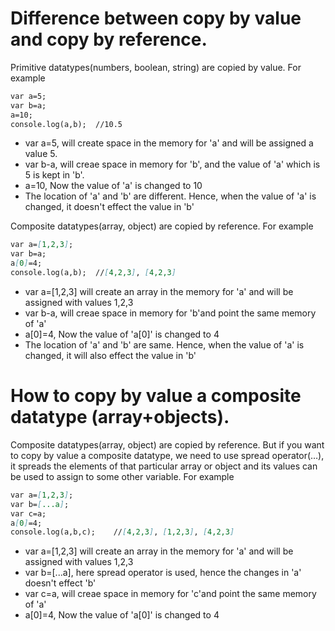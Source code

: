 # Difference between copy by value and copy by reference.

Primitive datatypes(numbers, boolean, string) are copied by value. For example

```markdown
var a=5; 
var b=a;
a=10;
console.log(a,b);  //10.5
```

- var a=5, will create space in the memory for 'a' and will be assigned a value 5. 
- var b-a, will creae space in memory for 'b', and the value of 'a' which is 5 is kept in 'b'.
- a=10, Now the value of 'a' is changed to 10
- The location of 'a' and 'b' are different. Hence, when the value of 'a' is changed, it doesn't effect the value in 'b'

Composite datatypes(array, object) are copied by reference. For example

```markdown
var a=[1,2,3];
var b=a;
a[0]=4;
console.log(a,b);  //[4,2,3], [4,2,3]
```

- var a=[1,2,3] will create an array in the memory for 'a' and will be assigned with values 1,2,3
- var b-a, will creae space in memory for 'b'and point the same memory of 'a'
- a[0]=4, Now the value of 'a[0]' is changed to 4
- The location of 'a' and 'b' are same. Hence, when the value of 'a' is changed, it will also effect the value in 'b'







# How to copy by value a composite datatype (array+objects).

Composite datatypes(array, object) are copied by reference. But if you want to copy by value a composite datatype, we need to use spread operator(…), it spreads the elements of that particular array or object and its values can be used to assign to some other variable. For example

```markdown
var a=[1,2,3];
var b=[...a];
var c=a;
a[0]=4;
console.log(a,b,c);    //[4,2,3], [1,2,3], [4,2,3]
```

- var a=[1,2,3] will create an array in the memory for 'a' and will be assigned with values 1,2,3
- var b=[...a], here spread operator is used, hence the changes in 'a' doesn't effect 'b'
- var c=a, will creae space in memory for 'c'and point the same memory of 'a'
- a[0]=4, Now the value of 'a[0]' is changed to 4

